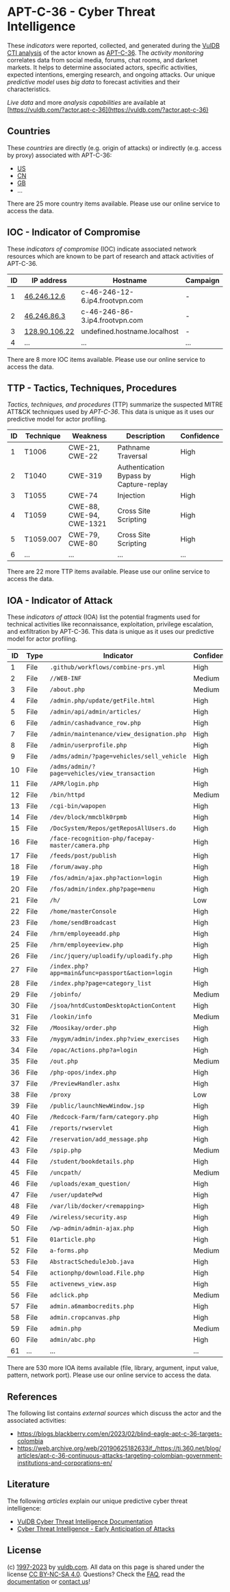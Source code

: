# APT-C-36 - Cyber Threat Intelligence

These _indicators_ were reported, collected, and generated during the [VulDB CTI analysis](https://vuldb.com/?kb.cti) of the actor known as [APT-C-36](https://vuldb.com/?actor.apt-c-36). The _activity monitoring_ correlates data from social media, forums, chat rooms, and darknet markets. It helps to determine associated actors, specific activities, expected intentions, emerging research, and ongoing attacks. Our unique _predictive model_ uses _big data_ to forecast activities and their characteristics.

_Live data_ and more _analysis capabilities_ are available at [https://vuldb.com/?actor.apt-c-36](https://vuldb.com/?actor.apt-c-36)

## Countries

These _countries_ are directly (e.g. origin of attacks) or indirectly (e.g. access by proxy) associated with APT-C-36:

* [US](https://vuldb.com/?country.us)
* [CN](https://vuldb.com/?country.cn)
* [GB](https://vuldb.com/?country.gb)
* ...

There are 25 more country items available. Please use our online service to access the data.

## IOC - Indicator of Compromise

These _indicators of compromise_ (IOC) indicate associated network resources which are known to be part of research and attack activities of APT-C-36.

ID | IP address | Hostname | Campaign | Confidence
-- | ---------- | -------- | -------- | ----------
1 | [46.246.12.6](https://vuldb.com/?ip.46.246.12.6) | c-46-246-12-6.ip4.frootvpn.com | - | High
2 | [46.246.86.3](https://vuldb.com/?ip.46.246.86.3) | c-46-246-86-3.ip4.frootvpn.com | - | High
3 | [128.90.106.22](https://vuldb.com/?ip.128.90.106.22) | undefined.hostname.localhost | - | High
4 | ... | ... | ... | ...

There are 8 more IOC items available. Please use our online service to access the data.

## TTP - Tactics, Techniques, Procedures

_Tactics, techniques, and procedures_ (TTP) summarize the suspected MITRE ATT&CK techniques used by _APT-C-36_. This data is unique as it uses our predictive model for actor profiling.

ID | Technique | Weakness | Description | Confidence
-- | --------- | -------- | ----------- | ----------
1 | T1006 | CWE-21, CWE-22 | Pathname Traversal | High
2 | T1040 | CWE-319 | Authentication Bypass by Capture-replay | High
3 | T1055 | CWE-74 | Injection | High
4 | T1059 | CWE-88, CWE-94, CWE-1321 | Cross Site Scripting | High
5 | T1059.007 | CWE-79, CWE-80 | Cross Site Scripting | High
6 | ... | ... | ... | ...

There are 22 more TTP items available. Please use our online service to access the data.

## IOA - Indicator of Attack

These _indicators of attack_ (IOA) list the potential fragments used for technical activities like reconnaissance, exploitation, privilege escalation, and exfiltration by APT-C-36. This data is unique as it uses our predictive model for actor profiling.

ID | Type | Indicator | Confidence
-- | ---- | --------- | ----------
1 | File | `.github/workflows/combine-prs.yml` | High
2 | File | `//WEB-INF` | Medium
3 | File | `/about.php` | Medium
4 | File | `/admin.php/update/getFile.html` | High
5 | File | `/admin/api/admin/articles/` | High
6 | File | `/admin/cashadvance_row.php` | High
7 | File | `/admin/maintenance/view_designation.php` | High
8 | File | `/admin/userprofile.php` | High
9 | File | `/adms/admin/?page=vehicles/sell_vehicle` | High
10 | File | `/adms/admin/?page=vehicles/view_transaction` | High
11 | File | `/APR/login.php` | High
12 | File | `/bin/httpd` | Medium
13 | File | `/cgi-bin/wapopen` | High
14 | File | `/dev/block/mmcblk0rpmb` | High
15 | File | `/DocSystem/Repos/getReposAllUsers.do` | High
16 | File | `/face-recognition-php/facepay-master/camera.php` | High
17 | File | `/feeds/post/publish` | High
18 | File | `/forum/away.php` | High
19 | File | `/fos/admin/ajax.php?action=login` | High
20 | File | `/fos/admin/index.php?page=menu` | High
21 | File | `/h/` | Low
22 | File | `/home/masterConsole` | High
23 | File | `/home/sendBroadcast` | High
24 | File | `/hrm/employeeadd.php` | High
25 | File | `/hrm/employeeview.php` | High
26 | File | `/inc/jquery/uploadify/uploadify.php` | High
27 | File | `/index.php?app=main&func=passport&action=login` | High
28 | File | `/index.php?page=category_list` | High
29 | File | `/jobinfo/` | Medium
30 | File | `/jsoa/hntdCustomDesktopActionContent` | High
31 | File | `/lookin/info` | Medium
32 | File | `/Moosikay/order.php` | High
33 | File | `/mygym/admin/index.php?view_exercises` | High
34 | File | `/opac/Actions.php?a=login` | High
35 | File | `/out.php` | Medium
36 | File | `/php-opos/index.php` | High
37 | File | `/PreviewHandler.ashx` | High
38 | File | `/proxy` | Low
39 | File | `/public/launchNewWindow.jsp` | High
40 | File | `/Redcock-Farm/farm/category.php` | High
41 | File | `/reports/rwservlet` | High
42 | File | `/reservation/add_message.php` | High
43 | File | `/spip.php` | Medium
44 | File | `/student/bookdetails.php` | High
45 | File | `/uncpath/` | Medium
46 | File | `/uploads/exam_question/` | High
47 | File | `/user/updatePwd` | High
48 | File | `/var/lib/docker/<remapping>` | High
49 | File | `/wireless/security.asp` | High
50 | File | `/wp-admin/admin-ajax.php` | High
51 | File | `01article.php` | High
52 | File | `a-forms.php` | Medium
53 | File | `AbstractScheduleJob.java` | High
54 | File | `actionphp/download.File.php` | High
55 | File | `activenews_view.asp` | High
56 | File | `adclick.php` | Medium
57 | File | `admin.a6mambocredits.php` | High
58 | File | `admin.cropcanvas.php` | High
59 | File | `admin.php` | Medium
60 | File | `admin/abc.php` | High
61 | ... | ... | ...

There are 530 more IOA items available (file, library, argument, input value, pattern, network port). Please use our online service to access the data.

## References

The following list contains _external sources_ which discuss the actor and the associated activities:

* https://blogs.blackberry.com/en/2023/02/blind-eagle-apt-c-36-targets-colombia
* https://web.archive.org/web/20190625182633if_/https://ti.360.net/blog/articles/apt-c-36-continuous-attacks-targeting-colombian-government-institutions-and-corporations-en/

## Literature

The following _articles_ explain our unique predictive cyber threat intelligence:

* [VulDB Cyber Threat Intelligence Documentation](https://vuldb.com/?kb.cti)
* [Cyber Threat Intelligence - Early Anticipation of Attacks](https://www.scip.ch/en/?labs.20201022)

## License

(c) [1997-2023](https://vuldb.com/?kb.changelog) by [vuldb.com](https://vuldb.com/?kb.about). All data on this page is shared under the license [CC BY-NC-SA 4.0](https://creativecommons.org/licenses/by-nc-sa/4.0/). Questions? Check the [FAQ](https://vuldb.com/?kb.faq), read the [documentation](https://vuldb.com/?kb) or [contact us](https://vuldb.com/?contact)!
